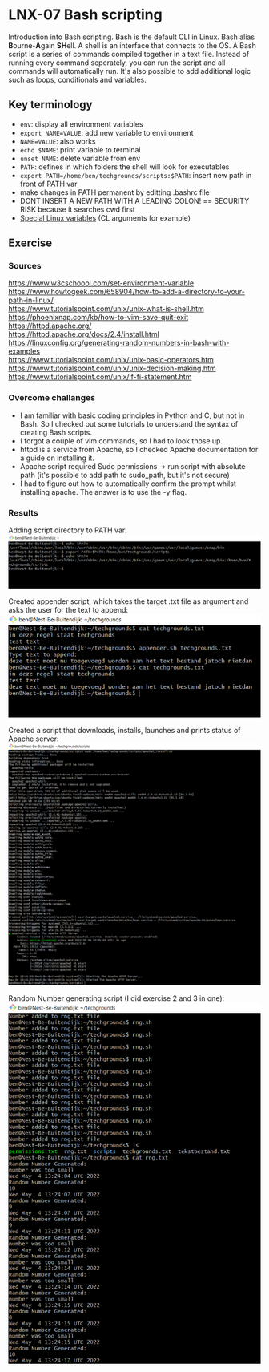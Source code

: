 # LNX-07 Bash scripting
Introduction into Bash scripting. Bash is the default CLI in Linux.
Bash alias **B**ourne-**A**gain **SH**ell.
A shell is an interface that connects to the OS.
A Bash script is a series of commands compiled together in a text file.
Instead of running every command seperately, you can run the script and all commands will automatically run.
It's also possible to add additional logic such as loops, conditionals and variables.

## Key terminology
- `env`: display all environment variables
- `export NAME=VALUE`: add new variable to environment
- `NAME=VALUE`: also works
- `echo $NAME`: print variable to terminal
- `unset NAME`: delete variable from env
- `PATH`: defines in which folders the shell will look for executables
- `export PATH=/home/ben/techgrounds/scripts:$PATH`: insert new path in front of PATH var
- make changes in PATH permanent by editting .bashrc file
- DONT INSERT A NEW PATH WITH A LEADING COLON! == SECURITY RISK because it searches cwd first
- [Special Linux variables](https://www.tutorialspoint.com/unix/unix-special-variables.htm) (CL arguments for example)


## Exercise
### Sources
https://www.w3cschoool.com/set-environment-variable  
https://www.howtogeek.com/658904/how-to-add-a-directory-to-your-path-in-linux/  
https://www.tutorialspoint.com/unix/unix-what-is-shell.htm  
https://phoenixnap.com/kb/how-to-vim-save-quit-exit  
https://httpd.apache.org/  
https://httpd.apache.org/docs/2.4/install.html  
https://linuxconfig.org/generating-random-numbers-in-bash-with-examples  
https://www.tutorialspoint.com/unix/unix-basic-operators.htm  
https://www.tutorialspoint.com/unix/unix-decision-making.htm  
https://www.tutorialspoint.com/unix/if-fi-statement.htm  


### Overcome challanges
- I am familiar with basic coding principles in Python and C, but not in Bash. So I checked out some tutorials to understand the syntax of creating Bash scripts.
- I forgot a couple of vim commands, so I had to look those up.
- httpd is a service from Apache, so I checked Apache documentation for a guide on installing it.
- Apache script required Sudo permissions -> run script with absolute path (it's possible to add path to sudo_path, but it's not secure)
- I had to figure out how to automatically confirm the prompt whilst installing apache. The answer is to use the -y flag.


### Results
Adding script directory to PATH var:  
![LNX-07_1 screenshot](../00_includes/LNX-07_1.png)  
  
Created appender script, which takes the target .txt file as argument and asks the user for the text to append:
![LNX-07_2 screenshot](../00_includes/LNX-07_2.png)  

Created a script that downloads, installs, launches and prints status of Apache server:
![LNX-07_3 screenshot](../00_includes/LNX-07_3.png)  
  
Random Number generating script (I did exercise 2 and 3 in one):  
![LNX-07_4 screenshot](../00_includes/LNX-07_4.png)
